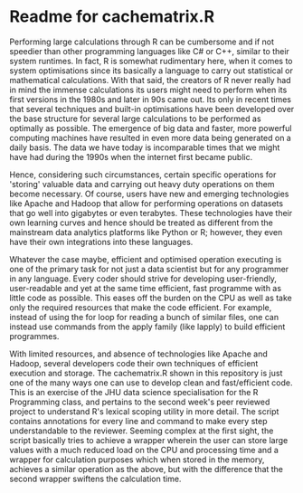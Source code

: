 # Readme for cachematrix.R

Performing large calculations through R can be cumbersome and if not speedier than other programming languages like C# or C++, similar to their system runtimes. In fact, R is somewhat rudimentary here, when it comes to system optimisations since its basically a language to carry out statistical or mathematical calculations. With that said, the creators of R never really had in mind the immense calculations its users might need to perform when its first versions in the 1980s and later in 90s came out. Its only in recent times that several techniques and built-in optimisations have been developed over the base structure for several large calculations to be performed as optimally as possible. The emergence of big data and faster, more powerful computing machines have resulted in even more data being generated on a daily basis. The data we have today is incomparable times that we might have had during the 1990s when the internet first became public.

Hence, considering such circumstances, certain specific operations for 'storing' valuable data and carrying out heavy duty operations on them become necessary. Of course, users have new and emerging technologies like Apache and Hadoop that allow for performing operations on datasets that go well into gigabytes or even terabytes. These technologies have their own learning curves and hence should be treated as different from the mainstream data analytics platforms like Python or R; however, they even have their own integrations into these languages.

Whatever the case maybe, efficient and optimised operation executing is one of the primary task for not just a data scientist but for any programmer in any language. Every coder should strive for developing user-friendly, user-readable and yet at the same time efficient, fast programme with as little code as possible. This eases off the burden on the CPU as well as take only the required resources that make the code efficient. For example, instead of using the for loop for reading a bunch of similar files, one can instead use commands from the apply family (like lapply) to build efficient programmes.

With limited resources, and absence of technologies like Apache and Hadoop, several developers code their own techniques of efficient execution and storage. The cachematrix.R shown in this repository is just one of the many ways one can use to develop clean and fast/efficient code. This is an exercise of the JHU data science specialisation for the R Programming class, and pertains to the second week's peer reviewed project to understand R's lexical scoping utility in more detail. The script contains annotations for every line and command to make every step understandable to the reviewer. Seeming complex at the first sight, the script basically tries to achieve a wrapper wherein the user can store large values with a much reduced load on the CPU and processing time and a wrapper for calculation purposes which when stored in the memory, achieves a similar operation as the above, but with the difference that the second wrapper swiftens the calculation time.
